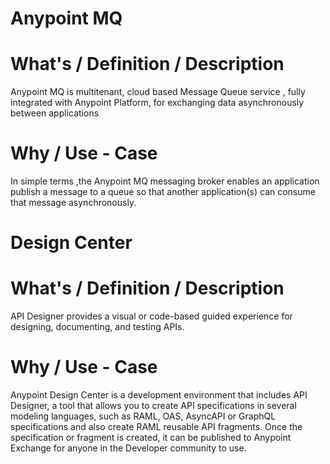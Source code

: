 # Anypoint MQ

# What's / Definition / Description
Anypoint MQ is multitenant, cloud based Message Queue service , fully integrated with Anypoint Platform, for exchanging data asynchronously between applications

# Why / Use - Case
In simple terms ,the Anypoint MQ messaging broker enables an application publish a message to a queue so that another application(s) can consume that message asynchronously. 


# Design Center


# What's / Definition / Description
API Designer provides a visual or code-based guided experience for designing, documenting, and testing APIs.

# Why / Use - Case
Anypoint Design Center is a development environment that includes API Designer, a tool that allows you to create API specifications in several modeling languages, such as  RAML, OAS, AsyncAPI or GraphQL specifications 
and also create RAML reusable API fragments. 
Once the specification or fragment is created, it can be published to Anypoint Exchange for anyone in the Developer community to use.

   
